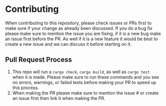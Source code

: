 # Contributing

When contributing to this repository, please check issues or PRs first to make sure if your change as already been discussed. If you do a bug fix please make sure to mention the issue you are fixing, if it is a new bug make an issue first before the PR. As well if it is a new feature it would be best to create a new issue and we can discuss it before starting on it.

## Pull Request Process

1. This repo will run a `cargo check`, `cargo build`, as well as `cargo test` when it is made. Please make sure to run these commands and you see no errors, warnings, or failed tests before making your PR to speed up this process.
2. When making the PR please make sure to mention the issue # or create an issue first then link it when making the PR.
